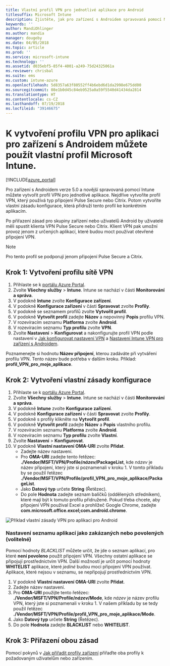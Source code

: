 ```yaml
---
title: Vlastní profil VPN pro jednotlivé aplikace pro Android
titlesuffix: Microsoft Intune
description: Zjistěte, jak pro zařízení s Androidem spravovaná pomocí Microsoft Intune vytvořit profil VPN pro aplikaci.
keywords: ''
author: MandiOhlinger
ms.author: mandia
manager: dougeby
ms.date: 04/05/2018
ms.topic: article
ms.prod: ''
ms.service: microsoft-intune
ms.technology: ''
ms.assetid: d035ebf5-85f4-4001-a249-75d24325061a
ms.reviewer: chrisbal
ms.suite: ems
ms.custom: intune-azure
ms.openlocfilehash: 5d8357a63f80552ff4b6ebd6d1da2998e675dd00
ms.sourcegitcommit: 08e1b0d45c84eb9525a0a59f5540d41434da2814
ms.translationtype: HT
ms.contentlocale: cs-CZ
ms.lasthandoff: 07/19/2018
ms.locfileid: "39146675"
---
```

# <a name="use-a-microsoft-intune-custom-profile-to-create-a-per-app-vpn-profile-for-android-devices"></a>K vytvoření profilu VPN pro aplikaci pro zařízení s Androidem můžete použít vlastní profil Microsoft Intune.

[!INCLUDE[azure_portal](./includes/azure_portal.md)]

Pro zařízení s Androidem verze 5.0 a novější spravovaná pomocí Intune můžete vytvořit profil VPN pro jednotlivé aplikace. Nejdříve vytvoříte profil VPN, který používá typ připojení Pulse Secure nebo Citrix. Potom vytvoříte vlastní zásadu konfigurace, která přidruží tento profil ke konkrétním aplikacím.

Po přiřazení zásad pro skupiny zařízení nebo uživatelů Android by uživatelé měli spustit klienta VPN Pulse Secure nebo Citrix. Klient VPN pak umožní provoz jenom z určených aplikací, které budou moct používat otevřené připojení VPN.

> [!NOTE]
>
> Pro tento profil se podporují jenom připojení Pulse Secure a Citrix.


## <a name="step-1-create-a-vpn-profile"></a>Krok 1: Vytvoření profilu sítě VPN


1. Přihlaste se k [portálu Azure Portal](https://portal.azure.com).
2. Zvolte **Všechny služby** > **Intune**. Intune se nachází v části **Monitorování a správa**.
3. V podokně **Intune** zvolte **Konfigurace zařízení**.
2. V podokně **Konfigurace zařízení** v části **Spravovat** zvolte **Profily**.
2. V podokně se seznamem profilů zvolte **Vytvořit profil**.
3. V podokně **Vytvořit profil** zadejte **Název** a nepovinný **Popis** profilu VPN.
4. V rozevíracím seznamu **Platforma** zvolte **Android**.
5. V rozevíracím seznamu **Typ profilu** zvolte **VPN**.
3. Zvolte **Nastavení** > **Konfigurovat** a nakonfigurujte profil VPN podle nastavení v [Jak konfigurovat nastavení VPN](vpn-settings-configure.md) a [Nastavení Intune VPN pro zařízení s Androidem](vpn-settings-android.md).

Poznamenejte si hodnotu **Název připojení**, kterou zadáváte při vytváření profilu VPN. Tento název bude potřeba v dalším kroku. Příklad: **profil_VPN_pro_moje_aplikace**.

## <a name="step-2-create-a-custom-configuration-policy"></a>Krok 2: Vytvoření vlastní zásady konfigurace

1. Přihlaste se k [portálu Azure Portal](https://portal.azure.com).
2. Zvolte **Všechny služby** > **Intune**. Intune se nachází v části **Monitorování a správa**.
3. V podokně **Intune** zvolte **Konfigurace zařízení**.
2. V podokně **Konfigurace zařízení** v části **Spravovat** zvolte **Profily**.
3. V podokně s profily klikněte na **Vytvořit profil**.
4. V podokně **Vytvořit profil** zadejte **Název** a **Popis** vlastního profilu.
5. V rozevíracím seznamu **Platforma** zvolte **Android**.
6. V rozevíracím seznamu **Typ profilu** zvolte **Vlastní**.
7. Zvolte **Nastavení** > **Konfigurovat**.
3. V podokně **Vlastní nastavení OMA-URI** zvolte **Přidat**.
    - Zadejte název nastavení.
    - Pro **OMA-URI** zadejte tento řetězec: **./Vendor/MSFT/VPN/Profile/*název*/PackageList**, kde *název* je název připojení, který jste si poznamenali v kroku 1. V tomto příkladu by se použil řetězec **./Vendor/MSFT/VPN/Profile/profil_VPN_pro_moje_aplikace/PackageList**.
    - Jako **Datový typ** určete **String** (Řetězec).
    - Do pole **Hodnota** zadejte seznam balíčků (oddělených středníkem), které mají být k tomuto profilu přidružené. Pokud třeba chcete, aby připojení VPN používal Excel a prohlížeč Google Chrome, zadejte **com.microsoft.office.excel;com.android.chrome**.

![Příklad vlastní zásady VPN pro aplikaci pro Android](./media/android_per_app_vpn_oma_uri.png)

### <a name="set-your-app-list-to-blacklist-or-whitelist-optional"></a>Nastavení seznamu aplikací jako zakázaných nebo povolených (volitelné)
  Pomocí hodnoty *BLACKLIST* můžete určit, že jde o seznam aplikací, pro které **není povoleno** použít připojení VPN. Všechny ostatní aplikace se připojují prostřednictvím VPN.
Další možností je určit pomocí hodnoty **WHITELIST** aplikace, které *jediné* budou moci připojení VPN používat. Aplikace, které nejsou v seznamu, se nepřipojují prostřednictvím VPN.
  1.    V podokně **Vlastní nastavení OMA-URI** zvolte **Přidat**.
  2.    Zadejte název nastavení.
  3.    Pro **OMA-URI** použijte tento řetězec: **./Vendor/MSFT/VPN/Profile/*název*/Mode**, kde *název* je název profilu VPN, který jste si poznamenali v kroku 1. V našem příkladu by se tedy použil řetězec **./Vendor/MSFT/VPN/Profile/profil_VPN_pro_moje_aplikace/Mode**.
  4.    Jako **Datový typ** určete **String** (Řetězec).
  5.    Do pole **Hodnota** zadejte **BLACKLIST** nebo **WHITELIST**.



## <a name="step-3-assign-both-policies"></a>Krok 3: Přiřazení obou zásad

Pomocí pokynů v [Jak přiřadit profily zařízení](device-profile-assign.md) přiřaďte oba profily k požadovaným uživatelům nebo zařízením.
